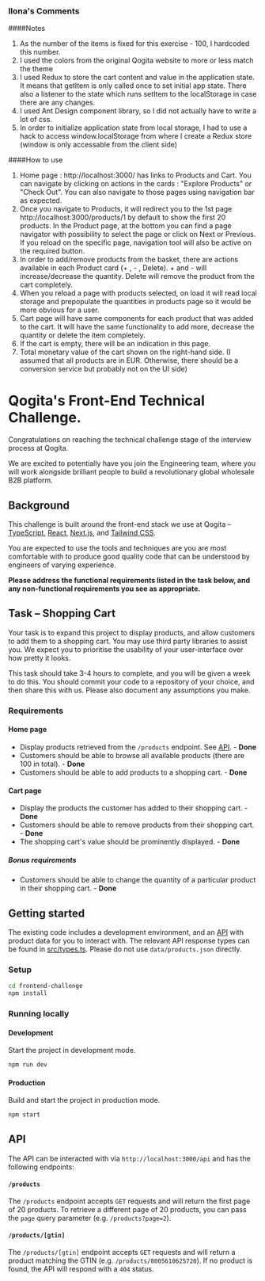 ### Ilona's Comments

####Notes
1. As the number of the items is fixed for this exercise - 100, I hardcoded this number.
2. I used the colors from the original Qogita website to more or less match the theme
3. I used Redux to store the cart content and value in the application state. It means that getItem is only called once to set initial app state. There also a listener to the state which runs setItem to the localStorage in case there are any changes.   
4. I used Ant Design component library, so I did not actually have to write a lot of css. 
5. In order to initialize application state from local storage, I had to use a hack to access window.localStorage from where I create a Redux store (window is only accessable from the client side) 

####How to use

1. Home page : http://localhost:3000/ has links to Products and Cart. You can navigate by clicking on actions in the cards : "Explore Products" or "Check Out".
You can also navigate to those pages using navigation bar as expected. 
2. Once you navigate to Products, it will redirect you to the 1st page http://localhost:3000/products/1 by default to show the first 20 products. In the Product page,
at the bottom you can find a page navigator with possibility to select the page or click on Next or Previous. If you reload on the specific page, navigation 
tool will also be active on the required button. 
3. In order to add/remove products from the basket, there are actions available in each Product card (+ , - , Delete). + and - will increase/decrease the quantity. Delete will remove
the product from the cart completely. 
4. When you reload a page with products selected, on load it will read local storage and prepopulate the quantities in products page so it would be more obvious for a user.
5. Cart page will have same components for each product that was added to the cart. It will have the same functionality to add more, decrease the quantity or delete the item completely.
6. If the cart is empty, there will be an indication in this page. 
7. Total monetary value of the cart shown on the right-hand side. (I assumed that all products are in EUR. Otherwise, there should be a conversion service 
but probably not on the UI side)

# Qogita's Front-End Technical Challenge.

Congratulations on reaching the technical challenge stage of the interview process at Qogita.

We are excited to potentially have you join the Engineering team, where you will work alongside brilliant people to build a revolutionary global wholesale B2B platform.

## Background

This challenge is built around the front-end stack we use at Qogita – [TypeScript](https://www.typescriptlang.org/), [React](https://reactjs.org/), [Next.js](https://nextjs.org/), and [Tailwind CSS](https://tailwindcss.com/).

You are expected to use the tools and techniques are you are most comfortable with to produce good quality code that can be understood by engineers of varying experience.

**Please address the functional requirements listed in the task below, and any non-functional requirements you see as appropriate.**

## Task – Shopping Cart

Your task is to expand this project to display products, and allow customers to add them to a shopping cart. You may use third party libraries to assist you. We expect you to prioritise the usability of your user-interface over how pretty it looks.

This task should take 3-4 hours to complete, and you will be given a week to do this. You should commit your code to a repository of your choice, and then share this with us. Please also document any assumptions you make.

### Requirements

#### Home page

- Display products retrieved from the `/products` endpoint. See [API](#api). - **Done**
- Customers should be able to browse all available products (there are 100 in total). - **Done**
- Customers should be able to add products to a shopping cart. - **Done**

#### Cart page

- Display the products the customer has added to their shopping cart. - **Done**
- Customers should be able to remove products from their shopping cart. - **Done**
- The shopping cart's value should be prominently displayed. - **Done**

##### Bonus requirements

- Customers should be able to change the quantity of a particular product in their shopping cart. - **Done**

## Getting started

The existing code includes a development environment, and an [API](#api) with product data for you to interact with. The relevant API response types can be found in [src/types.ts](src/types.ts). Please do not use `data/products.json` directly.

### Setup

```sh
cd frontend-challenge
npm install
```

### Running locally

#### Development

Start the project in development mode.

```sh
npm run dev
```

#### Production

Build and start the project in production mode.

```sh
npm start
```

## API

The API can be interacted with via `http://localhost:3000/api` and has the following endpoints:

#### `/products`

The `/products` endpoint accepts `GET` requests and will return the first page of 20 products. To retrieve a different page of 20 products, you can pass the `page` query parameter (e.g. `/products?page=2`).

#### `/products/[gtin]`

The `/products/[gtin]` endpoint accepts `GET` requests and will return a product matching the GTIN (e.g. `/products/8005610625720`). If no product is found, the API will respond with a `404` status.
